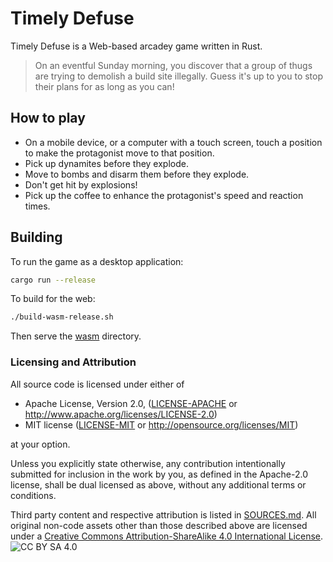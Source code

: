 # Timely Defuse

Timely Defuse is a Web-based arcadey game written in Rust.

> On an eventful Sunday morning,
> you discover that a group of thugs are trying to
> demolish a build site illegally.
> Guess it's up to you to stop their plans for as long as you can!

## How to play

- On a mobile device,
  or a computer with a touch screen,
  touch a position to make the protagonist move to that position.
- Pick up dynamites before they explode.
- Move to bombs and disarm them before they explode.
- Don't get hit by explosions!
- Pick up the coffee to enhance the protagonist's speed and reaction times.

## Building

To run the game as a desktop application:

```sh
cargo run --release
```

To build for the web:

```sh
./build-wasm-release.sh
```

Then serve the [wasm](wasm) directory.

### Licensing and Attribution

All source code is licensed under either of

- Apache License, Version 2.0, ([LICENSE-APACHE](LICENSE-APACHE) or <http://www.apache.org/licenses/LICENSE-2.0>)
- MIT license ([LICENSE-MIT](LICENSE-MIT) or <http://opensource.org/licenses/MIT>)

at your option.

Unless you explicitly state otherwise, any contribution intentionally submitted
for inclusion in the work by you, as defined in the Apache-2.0 license, shall be dual licensed as above, without any
additional terms or conditions.

Third party content and respective attribution is listed in [SOURCES.md](SOURCES.md).
All original non-code assets other than those described above
are licensed under a [Creative Commons Attribution-ShareAlike 4.0 International License](https://creativecommons.org/licenses/by-sa/4.0/).
![CC BY SA 4.0](https://i.creativecommons.org/l/by-sa/4.0/80x15.png)
